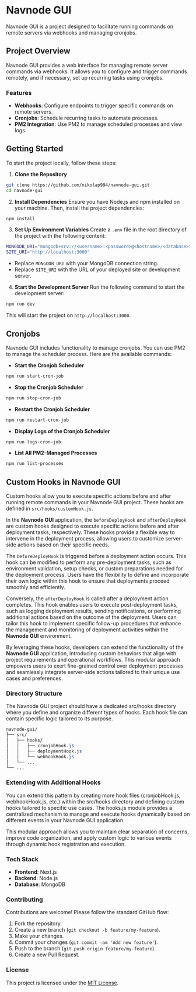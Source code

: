# Navnode GUI

Navnode GUI is a project designed to facilitate running commands on remote servers via webhooks and managing cronjobs.

## Project Overview

Navnode GUI provides a web interface for managing remote server commands via webhooks. It allows you to configure and trigger commands remotely, and if necessary, set up recurring tasks using cronjobs.

### Features

- **Webhooks**: Configure endpoints to trigger specific commands on remote servers.
- **Cronjobs**: Schedule recurring tasks to automate processes.
- **PM2 Integration**: Use PM2 to manage scheduled processes and view logs.

## Getting Started

To start the project locally, follow these steps:

1. **Clone the Repository**
```bash
git clone https://github.com/nikolap994/navnode-gui.git
cd navnode-gui
```

2. **Install Dependencies**
Ensure you have Node.js and npm installed on your machine. Then, install the project dependencies:
```bash
npm install
```

3. **Set Up Environment Variables**
Create a `.env` file in the root directory of the project with the following content:

```bash
MONGODB_URI="mongodb+srv://<username>:<password>@<hostname>/<database>"
SITE_URI="http://localhost:3000"
```

- Replace `MONGODB_URI` with your MongoDB connection string.
- Replace `SITE_URI` with the URL of your deployed site or development server.

4. **Start the Development Server**
Run the following command to start the development server:
```bash
npm run dev
```

This will start the project on `http://localhost:3000`.

## Cronjobs

Navnode GUI includes functionality to manage cronjobs. You can use PM2 to manage the scheduler process. Here are the available commands:

- **Start the Cronjob Scheduler**
```bash
npm run start-cron-job
```

- **Stop the Cronjob Scheduler**
```bash
npm run stop-cron-job
```
- **Restart the Cronjob Scheduler**
```bash
npm run restart-cron-job
```
- **Display Logs of the Cronjob Scheduler**
```bash
npm run logs-cron-job
```
- **List All PM2-Managed Processes**
```bash
npm run list-processes
```

## Custom Hooks in Navnode GUI

Custom hooks allow you to execute specific actions before and after running remote commands in your Navnode GUI project. These hooks are defined in `src/hooks/customHook.js`.

In the **Navnode GUI** application, the `beforeDeployHook` and `afterDeployHook` are custom hooks designed to execute specific actions before and after deployment tasks, respectively. These hooks provide a flexible way to intervene in the deployment process, allowing users to customize server-side actions based on their specific needs.

The `beforeDeployHook` is triggered before a deployment action occurs. This hook can be modified to perform any pre-deployment tasks, such as environment validation, setup checks, or custom preparations needed for the deployment process. Users have the flexibility to define and incorporate their own logic within this hook to ensure that deployments proceed smoothly and efficiently.

Conversely, the `afterDeployHook` is called after a deployment action completes. This hook enables users to execute post-deployment tasks, such as logging deployment results, sending notifications, or performing additional actions based on the outcome of the deployment. Users can tailor this hook to implement specific follow-up procedures that enhance the management and monitoring of deployment activities within the **Navnode GUI** environment.

By leveraging these hooks, developers can extend the functionality of the **Navnode GUI** application, introducing custom behaviors that align with project requirements and operational workflows. This modular approach empowers users to exert fine-grained control over deployment processes and seamlessly integrate server-side actions tailored to their unique use cases and preferences.


### Directory Structure

The Navnode GUI project should have a dedicated src/hooks directory where you define and organize different types of hooks. Each hook file can contain specific logic tailored to its purpose.

```css
navnode-gui/
├── src/
│   ├── hooks/
│   │   ├── cronjobHook.js
│   │   ├── deploymentHook.js
│   │   └── webhookHook.js
│   └── ...
└── ...
```
### Extending with Additional Hooks
You can extend this pattern by creating more hook files (cronjobHook.js, webhookHook.js, etc.) within the src/hooks directory and defining custom hooks tailored to specific use cases. The hooks.js module provides a centralized mechanism to manage and execute hooks dynamically based on different events in your Navnode GUI application.

This modular approach allows you to maintain clear separation of concerns, improve code organization, and apply custom logic to various events through dynamic hook registration and execution.

### Tech Stack

- **Frontend**: Next.js
- **Backend**: Node.js
- **Database**: MongoDB

### Contributing

Contributions are welcome! Please follow the standard GitHub flow:

1. Fork the repository.
2. Create a new branch (`git checkout -b feature/my-feature`).
3. Make your changes.
4. Commit your changes (`git commit -am 'Add new feature'`).
5. Push to the branch (`git push origin feature/my-feature`).
6. Create a new Pull Request.

### License

This project is licensed under the [MIT License](LICENSE).
